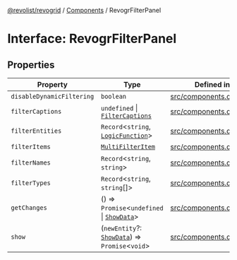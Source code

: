 [@revolist/revogrid](README.md) / [Components](Namespace.Components.md) / RevogrFilterPanel

# Interface: RevogrFilterPanel

## Properties

| Property | Type | Defined in |
| ------ | ------ | ------ |
| `disableDynamicFiltering` | `boolean` | [src/components.d.ts:397](https://github.com/revolist/revogrid/blob/a84fead7f1878a976ea465cbf9b4f0472345b7b1/src/components.d.ts#L397) |
| `filterCaptions` | `undefined` \| [`FilterCaptions`](TypeAlias.FilterCaptions.md) | [src/components.d.ts:398](https://github.com/revolist/revogrid/blob/a84fead7f1878a976ea465cbf9b4f0472345b7b1/src/components.d.ts#L398) |
| `filterEntities` | `Record`\<`string`, [`LogicFunction`](TypeAlias.LogicFunction.md)\> | [src/components.d.ts:399](https://github.com/revolist/revogrid/blob/a84fead7f1878a976ea465cbf9b4f0472345b7b1/src/components.d.ts#L399) |
| `filterItems` | [`MultiFilterItem`](TypeAlias.MultiFilterItem.md) | [src/components.d.ts:400](https://github.com/revolist/revogrid/blob/a84fead7f1878a976ea465cbf9b4f0472345b7b1/src/components.d.ts#L400) |
| `filterNames` | `Record`\<`string`, `string`\> | [src/components.d.ts:401](https://github.com/revolist/revogrid/blob/a84fead7f1878a976ea465cbf9b4f0472345b7b1/src/components.d.ts#L401) |
| `filterTypes` | `Record`\<`string`, `string`[]\> | [src/components.d.ts:402](https://github.com/revolist/revogrid/blob/a84fead7f1878a976ea465cbf9b4f0472345b7b1/src/components.d.ts#L402) |
| `getChanges` | () => `Promise`\<`undefined` \| [`ShowData`](TypeAlias.ShowData.md)\> | [src/components.d.ts:403](https://github.com/revolist/revogrid/blob/a84fead7f1878a976ea465cbf9b4f0472345b7b1/src/components.d.ts#L403) |
| `show` | (`newEntity`?: [`ShowData`](TypeAlias.ShowData.md)) => `Promise`\<`void`\> | [src/components.d.ts:404](https://github.com/revolist/revogrid/blob/a84fead7f1878a976ea465cbf9b4f0472345b7b1/src/components.d.ts#L404) |
